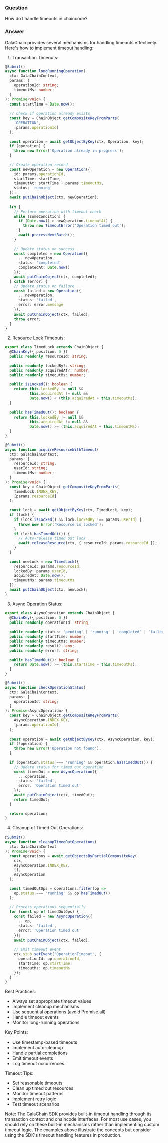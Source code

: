 ### Question


How do I handle timeouts in chaincode?


### Answer


GalaChain provides several mechanisms for handling timeouts effectively. Here's how to implement timeout handling:

1. Transaction Timeouts:
```typescript
@Submit()
async function longRunningOperation(
  ctx: GalaChainContext,
  params: {
    operationId: string;
    timeoutMs: number;
  }
): Promise<void> {
  const startTime = Date.now();
  
  // Check if operation already exists
  const key = ChainObject.getCompositeKeyFromParts(
    'OPERATION',
    [params.operationId]
  );
  
  const operation = await getObjectByKey(ctx, Operation, key);
  if (operation) {
    throw new Error('Operation already in progress');
  }
  
  // Create operation record
  const newOperation = new Operation({
    id: params.operationId,
    startTime: startTime,
    timeoutAt: startTime + params.timeoutMs,
    status: 'running'
  });
  await putChainObject(ctx, newOperation);
  
  try {
    // Perform operation with timeout check
    while (someCondition) {
      if (Date.now() > newOperation.timeoutAt) {
        throw new TimeoutError('Operation timed out');
      }
      await processNextBatch();
    }
    
    // Update status on success
    const completed = new Operation({
      ...newOperation,
      status: 'completed',
      completedAt: Date.now()
    });
    await putChainObject(ctx, completed);
  } catch (error) {
    // Update status on failure
    const failed = new Operation({
      ...newOperation,
      status: 'failed',
      error: error.message
    });
    await putChainObject(ctx, failed);
    throw error;
  }
}
```

2. Resource Lock Timeouts:
```typescript
export class TimedLock extends ChainObject {
  @ChainKey({ position: 0 })
  public readonly resourceId: string;
  
  public readonly lockedBy?: string;
  public readonly acquiredAt?: number;
  public readonly timeoutMs: number;
  
  public isLocked(): boolean {
    return this.lockedBy != null && 
           this.acquiredAt != null &&
           Date.now() < (this.acquiredAt + this.timeoutMs);
  }
  
  public hasTimedOut(): boolean {
    return this.lockedBy != null &&
           this.acquiredAt != null &&
           Date.now() >= (this.acquiredAt + this.timeoutMs);
  }
}

@Submit()
async function acquireResourceWithTimeout(
  ctx: GalaChainContext,
  params: {
    resourceId: string;
    userId: string;
    timeoutMs: number;
  }
): Promise<void> {
  const key = ChainObject.getCompositeKeyFromParts(
    TimedLock.INDEX_KEY,
    [params.resourceId]
  );
  
  const lock = await getObjectByKey(ctx, TimedLock, key);
  if (lock) {
    if (lock.isLocked() && lock.lockedBy !== params.userId) {
      throw new Error('Resource is locked');
    }
    if (lock.hasTimedOut()) {
      // Auto-release timed out lock
      await releaseResource(ctx, { resourceId: params.resourceId });
    }
  }
  
  const newLock = new TimedLock({
    resourceId: params.resourceId,
    lockedBy: params.userId,
    acquiredAt: Date.now(),
    timeoutMs: params.timeoutMs
  });
  await putChainObject(ctx, newLock);
}
```

3. Async Operation Status:
```typescript
export class AsyncOperation extends ChainObject {
  @ChainKey({ position: 0 })
  public readonly operationId: string;
  
  public readonly status: 'pending' | 'running' | 'completed' | 'failed';
  public readonly startTime: number;
  public readonly timeoutMs: number;
  public readonly result?: any;
  public readonly error?: string;
  
  public hasTimedOut(): boolean {
    return Date.now() >= (this.startTime + this.timeoutMs);
  }
}

@Submit()
async function checkOperationStatus(
  ctx: GalaChainContext,
  params: {
    operationId: string;
  }
): Promise<AsyncOperation> {
  const key = ChainObject.getCompositeKeyFromParts(
    AsyncOperation.INDEX_KEY,
    [params.operationId]
  );
  
  const operation = await getObjectByKey(ctx, AsyncOperation, key);
  if (!operation) {
    throw new Error('Operation not found');
  }
  
  if (operation.status === 'running' && operation.hasTimedOut()) {
    // Update status for timed out operation
    const timedOut = new AsyncOperation({
      ...operation,
      status: 'failed',
      error: 'Operation timed out'
    });
    await putChainObject(ctx, timedOut);
    return timedOut;
  }
  
  return operation;
}
```

4. Cleanup of Timed Out Operations:
```typescript
@Submit()
async function cleanupTimedOutOperations(
  ctx: GalaChainContext
): Promise<void> {
  const operations = await getObjectsByPartialCompositeKey(
    ctx,
    AsyncOperation.INDEX_KEY,
    [],
    AsyncOperation
  );
  
  const timedOutOps = operations.filter(op => 
    op.status === 'running' && op.hasTimedOut()
  );
  
  // Process operations sequentially
  for (const op of timedOutOps) {
    const failed = new AsyncOperation({
      ...op,
      status: 'failed',
      error: 'Operation timed out'
    });
    await putChainObject(ctx, failed);
    
    // Emit timeout event
    ctx.stub.setEvent('OperationTimeout', {
      operationId: op.operationId,
      startTime: op.startTime,
      timeoutMs: op.timeoutMs
    });
  }
}
```

Best Practices:
- Always set appropriate timeout values
- Implement cleanup mechanisms
- Use sequential operations (avoid Promise.all)
- Handle timeout events
- Monitor long-running operations

Key Points:
- Use timestamp-based timeouts
- Implement auto-cleanup
- Handle partial completions
- Emit timeout events
- Log timeout occurrences

Timeout Tips:
- Set reasonable timeouts
- Clean up timed out resources
- Monitor timeout patterns
- Implement retry logic
- Test timeout scenarios

Note: The GalaChain SDK provides built-in timeout handling through its transaction context and chaincode interfaces. For most use cases, you should rely on these built-in mechanisms rather than implementing custom timeout logic. The examples above illustrate the concepts but consider using the SDK's timeout handling features in production.